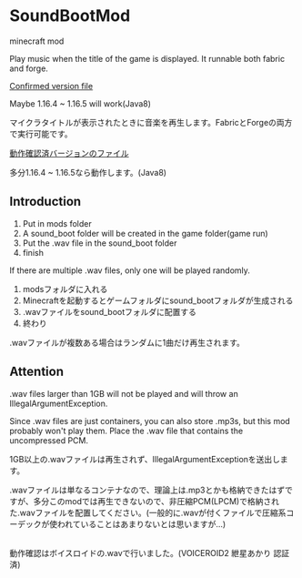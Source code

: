# SoundBootMod

minecraft mod

Play music when the title of the game is displayed.
It runnable both fabric and forge.

[Confirmed version file](./ENVIRONMENT.md)

Maybe 1.16.4 ~ 1.16.5 will work(Java8)


マイクラタイトルが表示されたときに音楽を再生します。FabricとForgeの両方で実行可能です。

[動作確認済バージョンのファイル](./ENVIRONMENT.md)

多分1.16.4 ~ 1.16.5なら動作します。(Java8)


## Introduction
1. Put in mods folder
2. A sound_boot folder will be created in the game folder(game run)
3. Put the .wav file in the sound_boot folder
4. finish

If there are multiple .wav files, only one will be played randomly.

1. modsフォルダに入れる
2. Minecraftを起動するとゲームフォルダにsound_bootフォルダが生成される
3. .wavファイルをsound_bootフォルダに配置する
4. 終わり

.wavファイルが複数ある場合はランダムに1曲だけ再生されます。

## Attention

.wav files larger than 1GB will not be played and will throw an IllegalArgumentException.

Since .wav files are just containers, you can also store .mp3s, but this mod probably won't play them. Place the .wav file that contains the uncompressed PCM.

1GB以上の.wavファイルは再生されず、IllegalArgumentExceptionを送出します。

.wavファイルは単なるコンテナなので、理論上は.mp3とかも格納できたはずですが、多分このmodでは再生できないので、非圧縮PCM(LPCM)で格納された.wavファイルを配置してください。(一般的に.wavが付くファイルで圧縮系コーデックが使われていることはあまりないとは思いますが...)

<br>
動作確認はボイスロイドの.wavで行いました。(VOICEROID2 紲星あかり 認証済)
